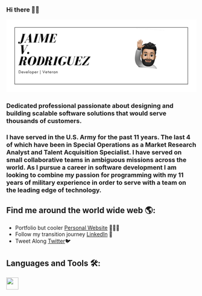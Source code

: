 ### Hi there 👋🏽

<img src = "https://github.com/JaimeVRodriguez/JaimeVRodriguez/blob/master/header.png">

### 
### Dedicated professional passionate about designing and building scalable software solutions that would serve thousands of customers.
### I have served in the U.S. Army for the past 11 years. The last 4 of which have been in Special Operations as a Market Research Analyst and Talent Acquisition Specialist. I have served on small collaborative teams in ambiguous missions across the world. As I pursue a career in software development I am looking to combine my passion for programming with my 11 years of military experience in order to serve with a team on the leading edge of technology.

## Find me around the world wide web 🌎:
- Portfolio but cooler <a href="https://www.jaime-rodriguez.com">Personal Website</a> 👨🏻‍💻
- Follow my transition journey <a href="https://www.https://www.linkedin.com/in/jaime-v-rodriguez/">LinkedIn</a> 💼
- Tweet Along <a href="https://www.twitter.com/jaime_Codes">Twitter</a>🐦

## Languages and Tools 🛠:
<img height="32" width="32" src="https://cdn.jsdelivr.net/npm/simple-icons@v3/icons/visual-studio-code.svg" />




